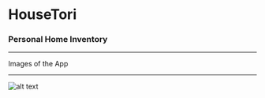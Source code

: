 # HouseTori

### Personal Home Inventory

---

Images of the App

---

![alt text](https://github.com/adam-p/markdown-here/raw/master/src/assets/housetori-images/1.PNG "Logo Title Text 1")
